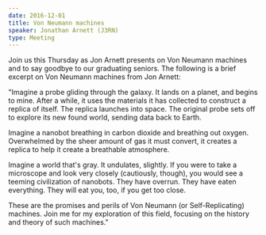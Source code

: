 ```yaml
---
date: 2016-12-01
title: Von Neumann machines
speaker: Jonathan Arnett (J3RN)
type: Meeting
---
```


Join us this Thursday as Jon Arnett presents on Von Neumann machines and to say goodbye to our graduating seniors. The following is a brief excerpt on Von Neumann machines from Jon Arnett:

"Imagine a probe gliding through the galaxy. It lands on a planet, and begins to mine. After a while, it uses the materials it has collected to construct a replica of itself. The replica launches into space. The original probe sets off to explore its new found world, sending data back to Earth.

Imagine a nanobot breathing in carbon dioxide and breathing out oxygen. Overwhelmed by the sheer amount of gas it must convert, it creates a replica to help it create a breathable atmosphere.

Imagine a world that's gray. It undulates, slightly. If you were to take a microscope and look very closely (cautiously, though), you would see a teeming civilization of nanobots. They have overrun. They have eaten everything. They will eat you, too, if you get too close.

These are the promises and perils of Von Neumann (or Self-Replicating) machines. Join me for my exploration of this field, focusing on the history and theory of such machines."
